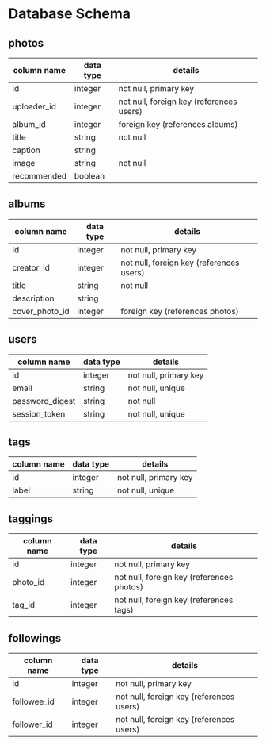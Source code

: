 # Database Schema

## photos
column name | data type | details
------------|-----------|-----------------------
id          | integer   | not null, primary key
uploader_id | integer   | not null, foreign key (references users)
album_id    | integer   | foreign key (references albums)
title       | string    | not null
caption     | string    |
image       | string    | not null
recommended | boolean   |

## albums
column name    | data type | details
---------------|-----------|-----------------------
id             | integer   | not null, primary key
creator_id     | integer   | not null, foreign key (references users)
title          | string    | not null
description    | string    |
cover_photo_id | integer   | foreign key (references photos)

## users
column name     | data type | details
----------------|-----------|-----------------------
id              | integer   | not null, primary key
email           | string    | not null, unique
password_digest | string    | not null
session_token   | string    | not null, unique

## tags
column name | data type | details
------------|-----------|-----------------------
id          | integer   | not null, primary key
label       | string    | not null, unique

## taggings
column name | data type | details
------------|-----------|-----------------------
id          | integer   | not null, primary key
photo_id    | integer   | not null, foreign key (references photos)
tag_id      | integer   | not null, foreign key (references tags)

## followings
column name | data type | details
------------|-----------|-----------------------
id          | integer   | not null, primary key
followee_id | integer   | not null, foreign key (references users)
follower_id | integer   | not null, foreign key (references users)
